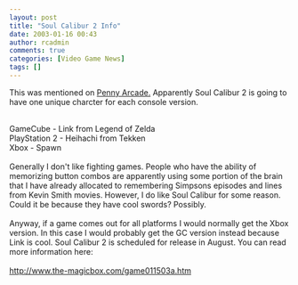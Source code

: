 ```yaml
---
layout: post
title: "Soul Calibur 2 Info"
date: 2003-01-16 00:43
author: rcadmin
comments: true
categories: [Video Game News]
tags: []
---
```

This was mentioned on <a href=http://www.penny-arcade.com>Penny Arcade.</a> Apparently Soul Calibur 2 is going to have one unique charcter for each console version.
<br />
 
<br />
GameCube - Link from Legend of Zelda
<br />
PlayStation 2 - Heihachi from Tekken
<br />
Xbox - Spawn
<br />

<br />
Generally I don't like fighting games. People who have the ability of memorizing button combos are apparently using some portion of the brain that I have already allocated to remembering Simpsons episodes and lines from Kevin Smith movies. However, I do like Soul Calibur for some reason. Could it be because they have cool swords? Possibly. 
<br />

<br />
Anyway, if a game comes out for all platforms I would normally get the Xbox version. In this case I would probably get the GC version instead because Link is cool. Soul Calibur 2 is scheduled for release in August. You can read more information here:
<br />

<br />
<a href=http://www.the-magicbox.com/game011503a.htm>http://www.the-magicbox.com/game011503a.htm</a>
